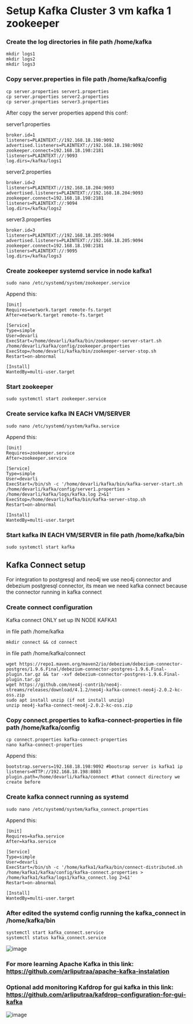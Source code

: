 # Setup Kafka Cluster 3 vm kafka 1 zookeeper

### Create the log directories in file path /home/kafka

    mkdir logs1
    mkdir logs2
    mkdir logs3
    
### Copy server.preperties in file path /home/kafka/config 
    
    cp server.properties server1.properties
    cp server.properties server2.properties 
    cp server.properties server3.properties 

After copy the server properties append this conf:

server1.properties

    broker.id=1
    listeners=PLAINTEXT://192.168.18.198:9092
    advertised.listeners=PLAINTEXT://192.168.18.198:9092
    zookeeper.connect=192.168.18.198:2181
    listeners=PLAINTEXT://:9093
    log.dirs=/kafka/logs1

server2.properties

    broker.id=2
    listeners=PLAINTEXT://192.168.18.204:9093
    advertised.listeners=PLAINTEXT://192.168.18.204:9093
    zookeeper.connect=192.168.18.198:2181
    listeners=PLAINTEXT://:9094
    log.dirs=/kafka/logs2

server3.properties

    broker.id=3
    listeners=PLAINTEXT://192.168.18.205:9094
    advertised.listeners=PLAINTEXT://192.168.18.205:9094
    zookeeper.connect=192.168.18.198:2181
    listeners=PLAINTEXT://:9095
    log.dirs=/kafka/logs3


### Create zookeeper systemd service in node kafka1

    sudo nano /etc/systemd/system/zookeeper.service


Append this:

    [Unit]
    Requires=network.target remote-fs.target
    After=network.target remote-fs.target
    
    [Service]
    Type=simple
    User=devarli
    ExecStart=/home/devarli/kafka/bin/zookeeper-server-start.sh /home/devarli/kafka/config/zookeeper.properties
    ExecStop=/home/devarli/kafka/bin/zookeeper-server-stop.sh
    Restart=on-abnormal
    
    [Install]
    WantedBy=multi-user.target

### Start zookeeper

    sudo systemctl start zookeeper.service

### Create service kafka IN EACH VM/SERVER 

    sudo nano /etc/systemd/system/kafka.service

Append this:

    [Unit] 
    Requires=zookeeper.service 
    After=zookeeper.service 
      
    [Service] 
    Type=simple 
    User=devarli
    ExecStart=/bin/sh -c '/home/devarli/kafka/bin/kafka-server-start.sh /home/devarli/kafka/config/server1.properties > /home/devarli/kafka/logs/kafka.log 2>&1' 
    ExecStop=/home/devarli/kafka/bin/kafka-server-stop.sh 
    Restart=on-abnormal 
      
    [Install] 
    WantedBy=multi-user.target

### Start kafka IN EACH VM/SERVER in file path /home/kafka/bin

    sudo systemctl start kafka

## Kafka Connect setup
For integration to postgresql and neo4j we use neo4j connector and debezium postgresql connector, its mean we need kafka connect because the connector running in kafka connect

### Create connect configuration 
Kafka connect ONLY set up IN NODE KAFKA1

in file path /home/kafka

    mkdir connect && cd connect

in file path /home/kafka/connect 

    wget https://repo1.maven.org/maven2/io/debezium/debezium-connector-postgres/1.9.6.Final/debezium-connector-postgres-1.9.6.Final-plugin.tar.gz && tar -xvf debezium-connector-postgres-1.9.6.Final-plugin.tar.gz
    wget https://github.com/neo4j-contrib/neo4j-streams/releases/download/4.1.2/neo4j-kafka-connect-neo4j-2.0.2-kc-oss.zip 
    sudo apt install unzip (if not install unzip)
    unzip neo4j-kafka-connect-neo4j-2.0.2-kc-oss.zip

### Copy connect.properties to kafka-connect-properties in file path /home/kafka/config

    cp connect.properties kafka-connect-properties
    nano kafka-connect-properties

Append this:

    bootstrap.servers=192.168.18.198:9092 #bootsrap server is kafka1 ip
    listeners=HTTP://192.168.18.198:8083
    plugin.path=/home/devarli/kafka/connect #that connect directory we create before

### Create kafka connect running as systemd

    sudo nano /etc/systemd/system/kafka_connect.properties

Append this:

    [Unit]
    Requires=kafka.service
    After=kafka.service
    
    [Service]
    Type=simple
    User=devarli
    ExecStart=/bin/sh -c '/home/kafka1/kafka/bin/connect-distributed.sh /home/kafka1/kafka/config/kafka-connect.properties > /home/kafka1/kafka/logs1/kafka_connect.log 2>&1'
    Restart=on-abnormal
    
    [Install]
    WantedBy=multi-user.target

### After edited the systemd config running the kafka_connect in /home/kafka/bin

    systemctl start kafka_connect.service
    systemctl status kafka_connect.service

![image](https://github.com/arliputraa/kafka-cluster-configuration/assets/110078907/7a59bc67-217e-4464-a570-e8c44757fbcf)

### For more learning Apache Kafka in this link: https://github.com/arliputraa/apache-kafka-instalation

### Optional add monitoring Kafdrop for gui kafka in this link: https://github.com/arliputraa/kafdrop-configuration-for-gui-kafka 

![image](https://github.com/arliputraa/kafka-cluster-configuraation/assets/110078907/3e094f36-9bc3-416e-af4b-d623868c604f)

